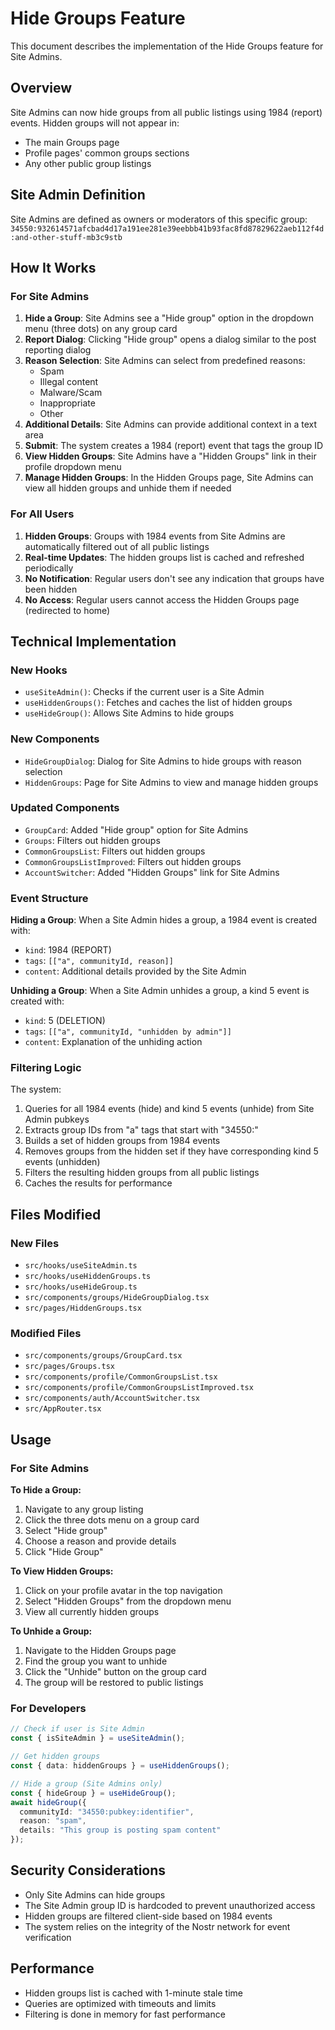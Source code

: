 # Hide Groups Feature

This document describes the implementation of the Hide Groups feature for Site Admins.

## Overview

Site Admins can now hide groups from all public listings using 1984 (report) events. Hidden groups will not appear in:
- The main Groups page
- Profile pages' common groups sections
- Any other public group listings

## Site Admin Definition

Site Admins are defined as owners or moderators of this specific group:
`34550:932614571afcbad4d17a191ee281e39eebbb41b93fac8fd87829622aeb112f4d:and-other-stuff-mb3c9stb`

## How It Works

### For Site Admins

1. **Hide a Group**: Site Admins see a "Hide group" option in the dropdown menu (three dots) on any group card
2. **Report Dialog**: Clicking "Hide group" opens a dialog similar to the post reporting dialog
3. **Reason Selection**: Site Admins can select from predefined reasons:
   - Spam
   - Illegal content
   - Malware/Scam
   - Inappropriate
   - Other
4. **Additional Details**: Site Admins can provide additional context in a text area
5. **Submit**: The system creates a 1984 (report) event that tags the group ID
6. **View Hidden Groups**: Site Admins have a "Hidden Groups" link in their profile dropdown menu
7. **Manage Hidden Groups**: In the Hidden Groups page, Site Admins can view all hidden groups and unhide them if needed

### For All Users

1. **Hidden Groups**: Groups with 1984 events from Site Admins are automatically filtered out of all public listings
2. **Real-time Updates**: The hidden groups list is cached and refreshed periodically
3. **No Notification**: Regular users don't see any indication that groups have been hidden
4. **No Access**: Regular users cannot access the Hidden Groups page (redirected to home)

## Technical Implementation

### New Hooks

- `useSiteAdmin()`: Checks if the current user is a Site Admin
- `useHiddenGroups()`: Fetches and caches the list of hidden groups
- `useHideGroup()`: Allows Site Admins to hide groups

### New Components

- `HideGroupDialog`: Dialog for Site Admins to hide groups with reason selection
- `HiddenGroups`: Page for Site Admins to view and manage hidden groups

### Updated Components

- `GroupCard`: Added "Hide group" option for Site Admins
- `Groups`: Filters out hidden groups
- `CommonGroupsList`: Filters out hidden groups
- `CommonGroupsListImproved`: Filters out hidden groups
- `AccountSwitcher`: Added "Hidden Groups" link for Site Admins

### Event Structure

**Hiding a Group**: When a Site Admin hides a group, a 1984 event is created with:
- `kind`: 1984 (REPORT)
- `tags`: `[["a", communityId, reason]]`
- `content`: Additional details provided by the Site Admin

**Unhiding a Group**: When a Site Admin unhides a group, a kind 5 event is created with:
- `kind`: 5 (DELETION)
- `tags`: `[["a", communityId, "unhidden by admin"]]`
- `content`: Explanation of the unhiding action

### Filtering Logic

The system:
1. Queries for all 1984 events (hide) and kind 5 events (unhide) from Site Admin pubkeys
2. Extracts group IDs from "a" tags that start with "34550:"
3. Builds a set of hidden groups from 1984 events
4. Removes groups from the hidden set if they have corresponding kind 5 events (unhidden)
5. Filters the resulting hidden groups from all public listings
6. Caches the results for performance

## Files Modified

### New Files
- `src/hooks/useSiteAdmin.ts`
- `src/hooks/useHiddenGroups.ts`
- `src/hooks/useHideGroup.ts`
- `src/components/groups/HideGroupDialog.tsx`
- `src/pages/HiddenGroups.tsx`

### Modified Files
- `src/components/groups/GroupCard.tsx`
- `src/pages/Groups.tsx`
- `src/components/profile/CommonGroupsList.tsx`
- `src/components/profile/CommonGroupsListImproved.tsx`
- `src/components/auth/AccountSwitcher.tsx`
- `src/AppRouter.tsx`

## Usage

### For Site Admins

**To Hide a Group:**
1. Navigate to any group listing
2. Click the three dots menu on a group card
3. Select "Hide group"
4. Choose a reason and provide details
5. Click "Hide Group"

**To View Hidden Groups:**
1. Click on your profile avatar in the top navigation
2. Select "Hidden Groups" from the dropdown menu
3. View all currently hidden groups

**To Unhide a Group:**
1. Navigate to the Hidden Groups page
2. Find the group you want to unhide
3. Click the "Unhide" button on the group card
4. The group will be restored to public listings

### For Developers
```typescript
// Check if user is Site Admin
const { isSiteAdmin } = useSiteAdmin();

// Get hidden groups
const { data: hiddenGroups } = useHiddenGroups();

// Hide a group (Site Admins only)
const { hideGroup } = useHideGroup();
await hideGroup({
  communityId: "34550:pubkey:identifier",
  reason: "spam",
  details: "This group is posting spam content"
});
```

## Security Considerations

- Only Site Admins can hide groups
- The Site Admin group ID is hardcoded to prevent unauthorized access
- Hidden groups are filtered client-side based on 1984 events
- The system relies on the integrity of the Nostr network for event verification

## Performance

- Hidden groups list is cached with 1-minute stale time
- Queries are optimized with timeouts and limits
- Filtering is done in memory for fast performance